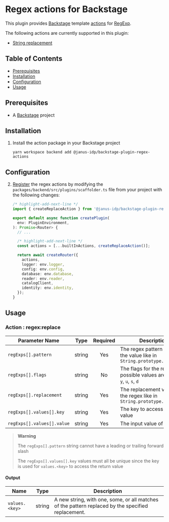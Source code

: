 # Regex actions for Backstage

This plugin provides [Backstage](https://backstage.io/) template [actions](https://backstage.io/docs/features/software-templates/builtin-actions) for [RegExp](https://developer.mozilla.org/en-US/docs/Web/JavaScript/Reference/Global_Objects/RegExp).

The following actions are currently supported in this plugin:

- [String replacement](https://developer.mozilla.org/en-US/docs/Web/JavaScript/Reference/Global_Objects/String/replace)

## Table of Contents

- [Prerequisites](#prerequisites)
- [Installation](#installation)
- [Configuration](#configuration)
- [Usage](#usage)

## Prerequisites

- A [Backstage](https://backstage.io/docs/getting-started/) project

## Installation

1. Install the action package in your Backstage project

   ```console
   yarn workspace backend add @janus-idp/backstage-plugin-regex-actions
   ```

## Configuration

2. [Register](https://backstage.io/docs/features/software-templates/writing-custom-actions#registering-custom-actions) the regex actions by modifying the `packages/backend/src/plugins/scaffolder.ts` file from your project with the following changes:

   ```ts title="packages/backend/src/plugins/scaffolder.ts"
   /* highlight-add-next-line */
   import { createReplaceAction } from '@janus-idp/backstage-plugin-regex-actions';

   export default async function createPlugin(
     env: PluginEnvironment,
   ): Promise<Router> {
     // ...

     /* highlight-add-next-line */
     const actions = [...builtInActions, createReplaceAction()];

     return await createRouter({
       actions,
       logger: env.logger,
       config: env.config,
       database: env.database,
       reader: env.reader,
       catalogClient,
       identity: env.identity,
     });
   }
   ```

## Usage

### Action : regex:replace

| Parameter Name             |  Type  | Required | Description                                                                     |
| -------------------------- | :----: | :------: | ------------------------------------------------------------------------------- |
| `regExps[].pattern`        | string |   Yes    | The regex pattern to match the value like in `String.prototype.replace()`       |
| `regExps[].flags`          | string |    No    | The flags for the regex, possible values are: `g`, `m`, `i`, `y`, `u`, `s`, `d` |
| `regExps[].replacement`    | string |   Yes    | The replacement value for the regex like in `String.prototype.replace()`        |
| `regExps[].values[].key`   | string |   Yes    | The key to access the regex value                                               |
| `regExps[].values[].value` | string |   Yes    | The input value of the regex                                                    |

> **Warning**
>
> The `regExps[].pattern` string cannot have a leading or trailing forward slash
>
> The `regExps[].values[].key` values must all be unique since the key is used for `values.<key>` to access the return value

#### Output

| Name           |  Type  | Description                                                                                        |
| -------------- | :----: | -------------------------------------------------------------------------------------------------- |
| `values.<key>` | string | A new string, with one, some, or all matches of the pattern replaced by the specified replacement. |
